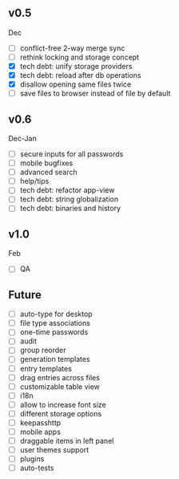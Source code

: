## v0.5
Dec
- [ ] conflict-free 2-way merge sync
- [ ] rethink locking and storage concept
- [x] tech debt: unify storage providers
- [x] tech debt: reload after db operations
- [x] disallow opening same files twice
- [ ] save files to browser instead of file by default

## v0.6
Dec-Jan
- [ ] secure inputs for all passwords
- [ ] mobile bugfixes
- [ ] advanced search
- [ ] help/tips
- [ ] tech debt: refactor app-view
- [ ] tech debt: string globalization
- [ ] tech debt: binaries and history

## v1.0
Feb
- [ ] QA

## Future
- [ ] auto-type for desktop
- [ ] file type associations
- [ ] one-time passwords
- [ ] audit
- [ ] group reorder
- [ ] generation templates
- [ ] entry templates
- [ ] drag entries across files
- [ ] customizable table view
- [ ] i18n
- [ ] allow to increase font size
- [ ] different storage options
- [ ] keepasshttp
- [ ] mobile apps
- [ ] draggable items in left panel
- [ ] user themes support
- [ ] plugins
- [ ] auto-tests
